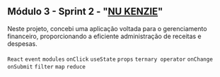 ## Módulo 3 - Sprint 2 - "[NU KENZIE](https://react-entrega-s1-template-nu-kenzie-marcos-brito.vercel.app/)"
Neste projeto, concebi uma aplicação voltada para o gerenciamento financeiro, 
proporcionando a eficiente administração de receitas e despesas. <br />
<br />
`React` `event` `modules` `onClick` `useState` `props` `ternary operator` `onChange` `onSubmit` `filter` `map` `reduce`